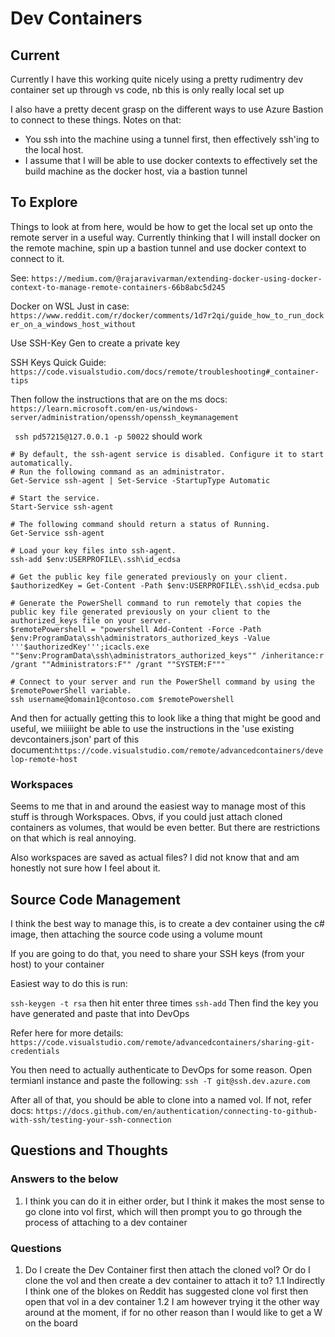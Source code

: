 # Dev Containers

## Current

Currently I have this working quite nicely using a pretty rudimentry dev container set up through vs code, nb this is only really local set up 

I also have a pretty decent grasp on the different ways to use Azure Bastion to connect to these things. Notes on that:

- You ssh into the machine using a tunnel first, then effectively ssh'ing to the local host.
- I assume that I will be able to use docker contexts to effectively set the build machine as the docker host, via a bastion tunnel

## To Explore

Things to look at from here, would be how to get the local set up onto the remote server in a useful way. Currently thinking that I will install docker on the remote machine, spin up a bastion tunnel and use docker context to connect to it.

See: `https://medium.com/@rajaravivarman/extending-docker-using-docker-context-to-manage-remote-containers-66b8abc5d245`

Docker on WSL Just in case: `https://www.reddit.com/r/docker/comments/1d7r2qi/guide_how_to_run_docker_on_a_windows_host_without`

Use SSH-Key Gen to create a private key

SSH Keys Quick Guide: `https://code.visualstudio.com/docs/remote/troubleshooting#_container-tips`

Then follow the instructions that are on the ms docs: `https://learn.microsoft.com/en-us/windows-server/administration/openssh/openssh_keymanagement`

` ssh pd57215@127.0.0.1 -p 50022` should work

```
# By default, the ssh-agent service is disabled. Configure it to start automatically.
# Run the following command as an administrator.
Get-Service ssh-agent | Set-Service -StartupType Automatic

# Start the service.
Start-Service ssh-agent

# The following command should return a status of Running.
Get-Service ssh-agent

# Load your key files into ssh-agent.
ssh-add $env:USERPROFILE\.ssh\id_ecdsa
```

```
# Get the public key file generated previously on your client.
$authorizedKey = Get-Content -Path $env:USERPROFILE\.ssh\id_ecdsa.pub

# Generate the PowerShell command to run remotely that copies the public key file generated previously on your client to the authorized_keys file on your server.
$remotePowershell = "powershell Add-Content -Force -Path $env:ProgramData\ssh\administrators_authorized_keys -Value '''$authorizedKey''';icacls.exe ""$env:ProgramData\ssh\administrators_authorized_keys"" /inheritance:r /grant ""Administrators:F"" /grant ""SYSTEM:F"""

# Connect to your server and run the PowerShell command by using the $remotePowerShell variable.
ssh username@domain1@contoso.com $remotePowershell
```

And then for actually getting this to look like a thing that might be good and useful, we miiiiight be able to use the instructions in the 'use existing devcontainers.json' part of this document:`https://code.visualstudio.com/remote/advancedcontainers/develop-remote-host`

### Workspaces

Seems to me that in and around the easiest way to manage most of this stuff is through Workspaces. Obvs, if you could just attach cloned containers as volumes, that would be even better. But there are restrictions on that which is real annoying.

Also workspaces are saved as actual files? I did not know that and am honestly not sure how I feel about it.

## Source Code Management

I think the best way to manage this, is to create a dev container using the c# image, then attaching the source code using a volume mount

If you are going to do that, you need to share your SSH keys (from your host) to your container

Easiest way to do this is run:

`ssh-keygen -t rsa` then hit enter three times
`ssh-add` 
Then find the key you have generated and paste that into DevOps

Refer here for more details: `https://code.visualstudio.com/remote/advancedcontainers/sharing-git-credentials`

You then need to actually authenticate to DevOps for some reason. Open termianl instance and paste the following: `ssh -T git@ssh.dev.azure.com`

After all of that, you should be able to clone into a named vol. If not, refer docs: `https://docs.github.com/en/authentication/connecting-to-github-with-ssh/testing-your-ssh-connection`

## Questions and Thoughts

### Answers to the below

1. I think you can do it in either order, but I think it makes the most sense to go clone into vol first, which will then prompt you to go through the process of attaching to a dev container

### Questions

1. Do I create the Dev Container first then attach the cloned vol? Or do I clone the vol and then create a dev container to attach it to?
    1.1 Indirectly I think one of the blokes on Reddit has suggested clone vol first then open that vol in a dev container
    1.2 I am however trying it the other way around at the moment, if for no other reason than I would like to get a W on  the board
